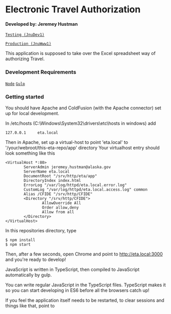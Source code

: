 # Electronic Travel Authorization
#### Developed by: Jeremey Hustman

[`Testing (JnuDev1)`](http://jnudev1.dot.state.ak.us/admsvc/eta/)

[`Production (JnuWww1)`](http://web.dot.state.ak.us/admsvc/eta/)

This application is supposed to take over the Excel spreadsheet way of authorizing Travel.

### Development Requirements
[`Node`](https://nodejs.org/en/)
[`Gulp`](http://gulpjs.com/)


### Getting started

You should have Apache and ColdFusion (with the Apache connector) set up for local development.

In /etc/hosts (C:\Windows\System32\drivers\etc\hosts in windows) add
```
127.0.0.1     eta.local
```

Then in Apache, set up a virtual-host to point 'eta.local' to '/your/webroot/this-eta-repo/app' directory
Your virtualhost entry should look something like this
```
<VirtualHost *:80>
        ServerAdmin jeremey.hustman@alaska.gov
        ServerName eta.local
        DocumentRoot "/srv/http/eta/app"
        DirectoryIndex index.html
        ErrorLog "/var/log/httpd/eta.local.error.log"
        CustomLog "/var/log/httpd/eta.local.access.log" common
        Alias /CFIDE "/srv/http/CFIDE"
        <Directory "/srv/http/CFIDE">
                AllowOverride All
                Order allow,deny
                Allow from all
        </Directory>
</VirtualHost>
```


In this repositories directory, type
```
$ npm install
$ npm start
```
Then, after a few seconds, open Chrome and point to http://eta.local:3000 and you're ready to develop!

JavaScript is written in TypeScript, then compiled to JavaScript automatically by gulp.

You can write regular JavaScript in the TypeScript files.  TypeScript makes it so you can start
developing in ES6 before all the browsers catch up!






If you feel the application itself needs to be restarted, to clear sessions and things like that, point to